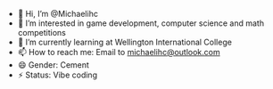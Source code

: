 - 👋 Hi, I’m @Michaelihc
- 👀 I’m interested in game development, computer science and math competitions
- 🌱 I’m currently learning at Wellington International College
- 📫 How to reach me: Email to michaelihc@outlook.com 
- 😄 Gender: Cement 
- ⚡ Status: Vibe coding

<!---
Michaelihc/Michaelihc is a ✨ special ✨ repository because its `README.md` (this file) appears on your GitHub profile.
You can click the Preview link to take a look at your changes.
--->
